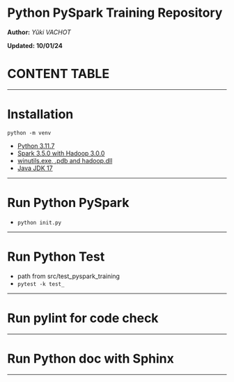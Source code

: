 Python PySpark Training Repository
==============
**Author:** *Yûki VACHOT*

**Updated:** **10/01/24**
# CONTENT TABLE


---
# Installation

`python -m venv `

- [Python 3.11.7](https://www.python.org/downloads/)
- [Spark 3.5.0 with Hadoop 3.0.0](https://spark.apache.org/downloads.html)
- [winutils.exe, .pdb and hadoop.dll](https://github.com/steveloughran/winutils/tree/master/hadoop-3.0.0/bin)
- [Java JDK 17](https://www.azul.com/downloads/?version=java-17-lts&package=jdk#zulu)
---
# Run Python PySpark
- `python init.py`
---
# Run Python Test
- path from src/test_pyspark_training
- `pytest -k test_`
---
# Run pylint for code check

---
# Run Python doc with Sphinx

---